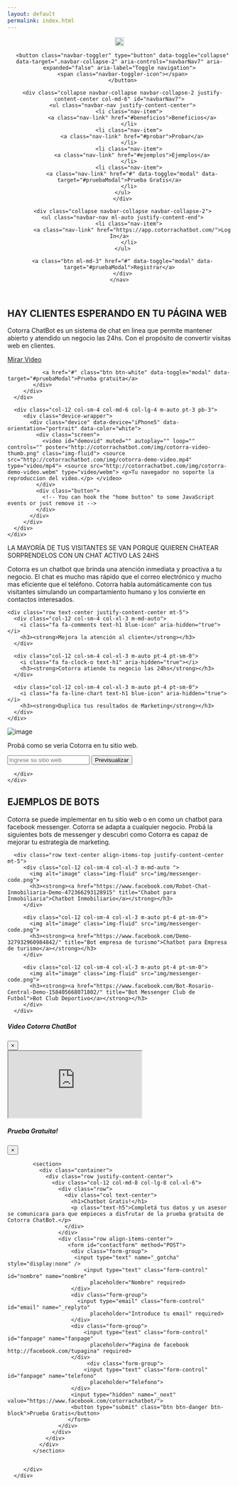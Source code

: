 ```yaml
---
layout: default
permalink: index.html
---
```


<header class="bg-dark fixed-top">
 <div class="container">
    <nav class="navbar navbar-expand-md no-gutters">
      <div class="col-3 text-left">
      <a href="https://cotorrachatbot.com">
          <img src="img/brand-header.png" height="20" alt="image">
      </a>
      </div>

      <button class="navbar-toggler" type="button" data-toggle="collapse" data-target=".navbar-collapse-2" aria-controls="navbarNav7" aria-expanded="false" aria-label="Toggle navigation">
      <span class="navbar-toggler-icon"></span>
      </button>

      <div class="collapse navbar-collapse navbar-collapse-2 justify-content-center col-md-6" id="navbarNav7">
      <ul class="navbar-nav justify-content-center">
          <li class="nav-item">
            <a class="nav-link" href="#beneficios">Beneficios</a>
          </li>
          <li class="nav-item">
            <a class="nav-link" href="#probar">Probar</a>
          </li>
          <li class="nav-item">
            <a class="nav-link" href="#ejemplos">Ejemplos</a>
          </li>
          <li class="nav-item">
            <a class="nav-link" href="#" data-toggle="modal" data-target="#pruebaModal">Prueba Gratis</a>
          </li>
      </ul>
      </div>

      <div class="collapse navbar-collapse navbar-collapse-2">
      <ul class="navbar-nav ml-auto justify-content-end">
          <li class="nav-item">
            <a class="nav-link" href="https://app.cotorrachatbot.com/">Log In</a>
          </li>
      </ul>

      <a class="btn ml-md-3" href="#" data-toggle="modal" data-target="#pruebaModal">Registrar</a>
      </div>
    </nav>
 </div>
</header>

<section class="fdb-block pb-0 bg-blue">
 <div class="container align-items-end justify-content-center d-flex">
    <div class="row align-items-top text-left">
      <div class="col-12 col-sm-10 col-md-8 col-lg-6">
         <h1>HAY CLIENTES ESPERANDO EN TU PÁGINA WEB</h1>
         <p class="text-h3">Cotorra ChatBot es un sistema de chat en linea que permite mantener abierto y atendido un negocio las 24hs. Con  el propósito de convertir visitas web en clientes.</p>
         <div class="row">
            <div class="col-12 col-sm-4 col-xl-3 m-auto pt-4 pt-sm-0">
               <a href="#" class="btn btn-empty btn-white" data-toggle="modal" data-target="#videoModal"><i class="fa fa-play" aria-hidden="true"></i> Mirar Video</a>
            </div>
            <div class="col-12 col-sm-4 col-xl-3 m-auto pt-4 pt-sm-0">

               <a href="#" class="btn btn-white" data-toggle="modal" data-target="#pruebaModal">Prueba gratuita</a>
            </div>
         </div>
      </div>

      <div class="col-12 col-sm-4 col-md-6 col-lg-4 m-auto pt-3 pb-3">
         <div class="device-wrapper">
           <div class="device" data-device="iPhone5" data-orientation="portrait" data-color="white">
             <div class="screen">
               <video id="demovid" muted="" autoplay="" loop="" controls="" poster="http://cotorrachatbot.com/img/cotorra-video-thumb.png" class="img-fluid"> <source src="http://cotorrachatbot.com/img/cotorra-demo-video.mp4" type="video/mp4"> <source src="http://cotorrachatbot.com/img/cotorra-demo-video.webm" type="video/webm"> <p>Tu navegador no soporte la reproduccion del video.</p> </video>
             </div>
             <div class="button">
               <!-- You can hook the "home button" to some JavaScript events or just remove it -->
             </div>
           </div>
         </div>
      </div>
    </div>
 </div>
</section>

<!-- Features 1 -->
<section id="beneficios" class="fdb-block">
 <div class="container">
    <div class="row text-center">
      <div class="col-12">
        <span class="text-h2">LA MAYORÍA DE TUS VISITANTES SE VAN PORQUE QUIEREN CHATEAR</span>
        <span class="text-h1">SORPRENDELOS CON UN CHAT ACTIVO LAS 24HS</span>
        <p>
           Cotorra es un chatbot que brinda una atención inmediata y proactiva a tu negocio.
           El chat es mucho mas rápido que el correo electrónico y mucho mas eficiente que el teléfono.
           Cotorra habla automáticamente con tus visitantes simulando un compartamiento humano y los convierte en contactos interesados.
        </p>
      </div>
    </div>

    <div class="row text-center justify-content-center mt-5">
      <div class="col-12 col-sm-4 col-xl-3 m-md-auto">
        <i class="fa fa-comments text-h1 blue-icon" aria-hidden="true"></i>
        <h3><strong>Mejora la atención al cliente</strong></h3>
      </div>

      <div class="col-12 col-sm-4 col-xl-3 m-auto pt-4 pt-sm-0">
        <i class="fa fa-clock-o text-h1" aria-hidden="true"></i>
        <h3><strong>Cotorra atiende tu negocio las 24hs</strong></h3>
      </div>

      <div class="col-12 col-sm-4 col-xl-3 m-auto pt-4 pt-sm-0">
        <i class="fa fa-line-chart text-h1 blue-icon" aria-hidden="true"></i>
        <h3><strong>Duplica tus resultados de Marketing</strong></h3>
      </div>
    </div>
 </div>
</section>


<!-- Formulario Prueba -->
<section id="probar" class="fdb-block bg-blue">
 <div class="container">
    <div class="row">
      <div class="col-12 col-md-6 m-md-auto ml-lg-0 col-lg-5">
      <img alt="image" class="img-fluid" src="img/probar-preview.png">
      </div>
      <div class="col-12 col-md-10 col-lg-6 mt-4 mt-lg-0 ml-auto mr-auto ml-lg-auto text-left">
      <div class="row">
          <div class="col">
            <p class="text-h2">Probá como se veria Cotorra en tu sitio web. </p>
          </div>
      </div>
      <div class="row mt-2">
          <div class="col">
            <div class="input-group">
              <input type="text" class="form-control" placeholder="Ingrese su sitio web" id="url">
              <span class="input-group-btn">
                <button class="btn btn-empty btn-white" type="button" onClick="window.open('http://app.cotorrachatbot.com/demo?url='+$('#url').val());">Previsualizar</button>
              </span>
            </div>
          </div>
      </div>

      </div>
    </div>
 </div>
</section>

<!-- Ejemplo de Bots -->
<section id="ejemplos" class="fdb-block">
   <div class="container">
      <div class="row justify-content-center pb-xl-5">
         <div class="col-12 col-md-8 text-center">
          <h1>EJEMPLOS DE BOTS</h1>
          <p class="text-h3">Cotorra se puede implementar en tu sitio web o en como un chatbot para facebook messenger. Cotorra se adapta a cualquier negocio. Probá la siguientes bots de messenger y descubri como Cotorra es capaz de mejorar tu estrategía de marketing.</p>
         </div>
      </div>

      <div class="row text-center align-items-top justify-content-center mt-5">
         <div class="col-12 col-sm-4 col-xl-3 m-md-auto ">
           <img alt="image" class="img-fluid" src="img/messenger-code.png">
           <h3><strong><a href="https://www.facebook.com/Robot-Chat-Inmobiliaria-Demo-472366293128915" title="Chabot para Inmobiliaria">Chatbot Inmobiliario</a></strong></h3>
         </div>

         <div class="col-12 col-sm-4 col-xl-3 m-auto pt-4 pt-sm-0">
           <img alt="image" class="img-fluid" src="img/messenger-code.png">
           <h3><strong><a href="https://www.facebook.com/Demo-327932960984842/" title="Bot empresa de turismo">Chatbot para Empresa de turismo</a></strong></h3>
         </div>

         <div class="col-12 col-sm-4 col-xl-3 m-auto pt-4 pt-sm-0">
           <img alt="image" class="img-fluid" src="img/messenger-code.png">
           <h3><strong><a href="https://www.facebook.com/Bot-Rosario-Central-Demo-158405668071802/" title="Bot Messenger Club de Futbol">Bot Club Deportivo</a></strong></h3>
         </div>
      </div>
   </div>
</section>

<!-- VideoModal -->
<div class="modal fade" id="videoModal" tabindex="-1" role="dialog" aria-labelledby="exampleModalLabel" aria-hidden="true">
   <div class="modal-dialog" role="document">
      <div class="modal-content">
         <div class="modal-header">
           <h5 class="modal-title" id="exampleModalLabel">Video Cotorra ChatBot</h5>
           <button type="button" class="close" data-dismiss="modal" aria-label="Close">
             <span aria-hidden="true">&times;</span>
           </button>
         </div>
         <div class="modal-body">
            <div class="embed-responsive embed-responsive-16by9">
               <iframe class="embed-responsive-item" src="https://www.youtube.com/embed/AkZp0vBiZVU?rel=0&amp;controls=0&amp;showinfo=0" allowfullscreen></iframe>
            </div>
         </div>
      </div>
   </div>
</div>

<!-- PruebaGratis -->
<div class="modal fade" id="pruebaModal" tabindex="-1" role="dialog" aria-labelledby="exampleModalLabel" aria-hidden="true">
   <div class="modal-dialog" role="document">
      <div class="modal-content">
         <div class="modal-header">
           <h5 class="modal-title" id="exampleModalLabel">Prueba Gratuita!</h5>
           <button type="button" class="close" data-dismiss="modal" aria-label="Close">
             <span aria-hidden="true">&times;</span>
           </button>
         </div>
         <div class="modal-body">

            <section>
              <div class="container">
                <div class="row justify-content-center">
                  <div class="col-12 col-md-8 col-lg-8 col-xl-6">
                    <div class="row">
                      <div class="col text-center">
                        <h1>Chatbot Gratis!</h1>
                        <p class="text-h5">Completá tus datos y un asesor se comunicara para que empieces a disfrutar de la prueba gratuita de Cotorra ChatBot.</p>
                      </div>
                    </div>
                    <div class="row align-items-center">
                       <form id="contactform" method="POST">
                       	<div class="form-group">
                         <input type="text" name="_gotcha" style="display:none" />
                       	    <input type="text" class="form-control" id="nombre" name="nombre"
                       		  placeholder="Nombre" required>
                       	</div>
                       	<div class="form-group">
                       	  <input type="email" class="form-control" id="email" name="_replyto"
                       		  placeholder="Introduce tu email" required>
                       	</div>
                       	<div class="form-group">
                       	    <input type="text" class="form-control" id="fanpage" name="fanpage"
                       		  placeholder="Pagina de facebook http://facebook.com/tupagina" required>
                       	</div>
                             <div class="form-group">
                       	    <input type="text" class="form-control" id="fanpage" name="telefono"
                       		  placeholder="Telefono">
                       	</div>
                       	<input type="hidden" name="_next" value="https://www.facebook.com/cotorrachatbot/">
                       	<button type="submit" class="btn btn-danger btn-block">Prueba Gratis</button>
                       </form>
                    </div>
                  </div>
                </div>
              </div>
            </section>


         </div>
      </div>
   </div>
</div>
